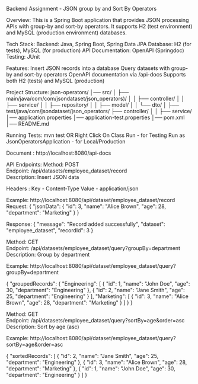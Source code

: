 Backend Assignment - JSON group by and Sort By Operators

Overview:
This is a Spring Boot application that provides JSON processing APIs with group-by and sort-by operators.
It supports H2 (test environment) and MySQL (production environment) databases.

Tech Stack:
Backend: Java, Spring Boot, Spring Data JPA
Database: H2 (for tests), MySQL (for production)
API Documentation: OpenAPI (Springdoc)
Testing: JUnit

Features:
Insert JSON records into a database
Query datasets with group-by and sort-by operators
OpenAPI documentation via /api-docs
Supports both H2 (tests) and MySQL (production)

Project Structure:
json-operators/
│── src/
│   ├── main/java/com/com/jsondataset/json_operators)/
│   │   ├── controller/
│   │   ├── service/
│   │   ├── repository/
│   │   ├── model/
│   │   └── dto/
│   ├── test/java/com/jsondataset/json_operators/
        ├── controller/
│   │   ├── service/
│── application.properties
│── application-test.properties
│── pom.xml
│── README.md

Running Tests:
mvn test OR Right Click On Class Run - for Testing
Run as JsonOperatorsApplication - for Local/Production

Document : http://localhost:8080/api-docs

API Endpoints:
Method: POST	                  
Endpoint: /api/datasets/employee_dataset/record	                              
Description: Insert JSON data 

Headers : Key - Content-Type 
          Value - application/json

Example: http://localhost:8080/api/dataset/employee_dataset/record
Request:
{
    "jsonData": {
        "id": 3,
        "name": "Alice Brown",
        "age": 28,
        "department": "Marketing"
    }
}

Response:
{
    "message": "Record added successfully",
    "dataset": "employee_dataset",
    "recordId": 3
}

Method: GET	       
Endpoint: /api/datasets/employee_dataset/query?groupBy=department
Description: Group by department

Example: http://localhost:8080/api/dataset/employee_dataset/query?groupBy=department

{
    "groupedRecords": {
    "Engineering": [
    {
        "id": 1,
        "name": "John Doe",
        "age": 30,
        "department": "Engineering"
    },
    {
        "id": 2,
        "name": "Jane Smith",
        "age": 25,
        "department": "Engineering"
    }
    ],
    "Marketing": [
    {
        "id": 3,
        "name": "Alice Brown",
        "age": 28,
        "department": "Marketing"
    }
    ]
    }
}

Method: GET	       
Endpoint: /api/datasets/employee_dataset/query?sortBy=age&order=asc  
Description: Sort by age (asc)

Example: http://localhost:8080/api/dataset/employee_dataset/query?sortBy=age&order=asc

{
    "sortedRecords": [
    {
        "id": 2,
        "name": "Jane Smith",
        "age": 25,
        "department": "Engineering"
    },
    {
        "id": 3,
        "name": "Alice Brown",
        "age": 28,
        "department": "Marketing"
    },
    {
        "id": 1,
        "name": "John Doe",
        "age": 30,
        "department": "Engineering"
    }
    ]
}